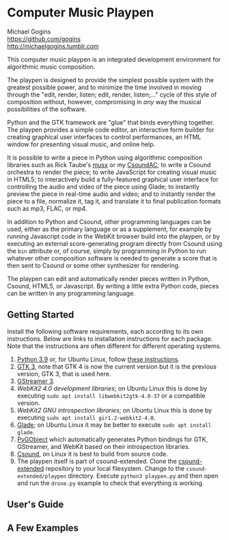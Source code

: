 # Computer Music Playpen

Michael Gogins<br>
https://github.com/gogins<br>
http://michaelgogins.tumblr.com

This computer music playpen is an integrated development environment for 
algorithmic music composition. 

The playpen is designed to provide the simplest possible system with the greatest 
possible power, and to minimize the time involved in moving through the "edit, 
render, listen; edit, render, listen;..." cycle of this style of composition 
without, however, compromising in _any_ way the musical possibilities of the 
software.

Python and the GTK framework are "glue" that binds everything together. The 
playpen provides a simple code editor, an interactive form builder for 
creating graphical user interfaces to control performances, an HTML window for 
presenting visual music, and online help.

It is possible to write a piece in Python using algorithmic composition 
libraries such as Rick Taube's [musx](https://github.com/musx-admin/musx) 
or my [CsoundAC](https://github.com/gogins/csound-extended); to write a Csound 
orchestra to render the piece; to write JavaScript for creating visual music 
in HTML5; to interactively build a fully-featured graphical user interface for 
controlling the audio and video of the piece using Glade; to instantly preview 
the piece in real-time audio and video; and to instantly render the piece to a 
file, normalize it, tag it, and translate it to final publication formats such 
as mp3, FLAC, or mp4.

In addition to Python and Csound, other programming languages can be used, 
either as the primary language or as a supplement, for example by running 
Javascript code in the WebKit browser build into the playpen, or by executing 
an external score-generating program directly from Csound using the <CsScore> 
`bin` attribute or, of course, simply by programming in Python to run whatever 
other composition software is needed to generate a score that is then sent to 
Csound or some other synthesizer for rendering.

The playpen can edit and automatically render pieces written in Python, Csound, 
HTML5, or Javascript. By writing a little extra Python code, pieces can be 
written in any programming language.

## Getting Started

Install the following software requirements, each according to its own 
instructions. Below are links to installation instructions for each 
package. Note that the instructions are often different for different 
operating systems.

1. [Python 3.9](https://www.python.org/downloads/) or, for Ubuntu Linux, 
   follow [these instructions](https://linuxize.com/post/how-to-install-python-3-9-on-ubuntu-20-04/).
3. [GTK 3](https://www.gtk.org/docs/installations/), note that GTK 4 is now 
   the current version but it is the previous version, GTK 3, that is used here.
4. [GStreamer 3](https://gstreamer.freedesktop.org/documentation/installing/index.html?gi-language=c).
5. _WebKit2 4.0 development libraries_; on Ubuntu Linux this is done by 
   executing `sudo apt install libwebkit2gtk-4.0-37` or a compatible version.
6. _WebKit2 GNU introspection libraries_; on Ubuntu Linux this 
   is done by executing `sudo apt install gir1.2-webkit2-4.0`.
6. [Glade](https://wiki.gnome.org/Apps/Glade); on Ubuntu Linux it may be 
   better to execute `sudo apt install glade`.
2. [PyGObject](https://pygobject.readthedocs.io/en/latest/getting_started.html) 
   which automatically generates Python bindings for GTK, GStreamer, and WebKit 
   based on their introspection libraries.
7. [Csound](https://csound.com/download.html), on Linux it is best to build 
   from source code.
8. The playpen itself is part of csound-extended. Clone the 
   [csound-extended](https://github.com/gogins/csound-extended) repository to 
   your local filesystem. Change to the `csound-extended/playpen` directory. 
   Execute `python3 playpen.py` and then open and run the `drone.py` example 
   to check that everything is working.

## User's Guide

## A Few Examples